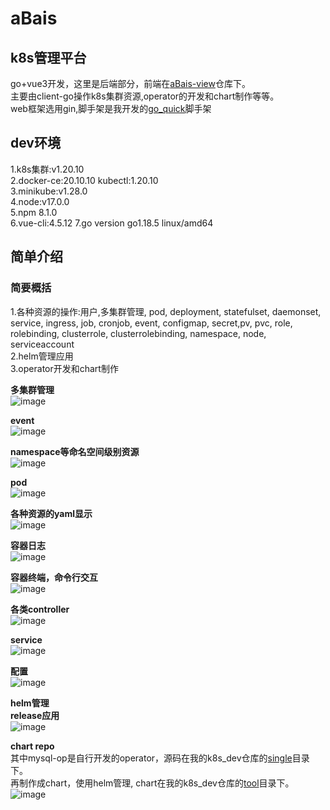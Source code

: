 # aBais
## k8s管理平台
go+vue3开发，这里是后端部分，前端在[aBais-view](https://github.com/20gu00/aBais-view)仓库下。  
主要由client-go操作k8s集群资源,operator的开发和chart制作等等。  
web框架选用gin,脚手架是我开发的[go_quick](https://github.com/20gu00/go_quick)脚手架

## dev环境
1.k8s集群:v1.20.10  
2.docker-ce:20.10.10  kubectl:1.20.10  
3.minikube:v1.28.0  
4.node:v17.0.0  
5.npm 8.1.0  
6.vue-cli:4.5.12 
7.go version go1.18.5 linux/amd64

## 简单介绍  

### 简要概括
1.各种资源的操作:用户,多集群管理, pod, deployment, statefulset, daemonset, service, ingress, job, cronjob, event, configmap, secret,pv, pvc, role, rolebinding, clusterrole, clusterrolebinding, namespace, node, serviceaccount  
2.helm管理应用  
3.operator开发和chart制作  

**多集群管理**  
![image](https://user-images.githubusercontent.com/61965693/211200518-0e7fd3bf-e11c-4883-8616-8a21fcbef497.png)  


**event**   
![image](https://user-images.githubusercontent.com/61965693/211201040-2cb97efc-ac59-4b21-9f67-e7773e236e2f.png)  


**namespace等命名空间级别资源**    
![image](https://user-images.githubusercontent.com/61965693/211200553-9e78df42-6b6e-46ea-a381-110c62a04766.png)  


**pod**  
![image](https://user-images.githubusercontent.com/61965693/211200583-86e0a09b-f16e-4497-8282-8830692ec4c7.png)  


**各种资源的yaml显示**  
![image](https://user-images.githubusercontent.com/61965693/211200608-37943536-35c5-47a5-ad5b-acb04d4d5308.png)  


**容器日志**    
![image](https://user-images.githubusercontent.com/61965693/211200658-40ce795c-5517-4324-b29e-e146b6ac9ccb.png)  


**容器终端，命令行交互**  
![image](https://user-images.githubusercontent.com/61965693/211200873-6d969554-b868-4f90-9d79-ca692dab1318.png)  


**各类controller**  
![image](https://user-images.githubusercontent.com/61965693/211200918-5e8eaefe-785c-4531-8310-9a031eb7f9f1.png)  


**service**  
![image](https://user-images.githubusercontent.com/61965693/211200933-bd4334dc-a6fa-4caf-a7cb-2da3d5953e4a.png)  


**配置**   
![image](https://user-images.githubusercontent.com/61965693/211200977-de93fee5-daa7-4bd3-9fac-a62d8130f337.png)  


**helm管理**  
**release应用**  
![image](https://user-images.githubusercontent.com/61965693/211200479-cae177ef-7b76-442a-89bb-c39a3b9044b5.png)  


**chart repo**    
其中mysql-op是自行开发的operator，源码在我的k8s_dev仓库的[single](https://github.com/20gu00/k8s_dev/tree/master/mysql-operator/single)目录下。  
再制作成chart，使用helm管理, chart在我的k8s_dev仓库的[tool](https://github.com/20gu00/k8s_dev/tree/master/mysql-operator/single/tool)目录下。  
![image](https://user-images.githubusercontent.com/61965693/211200402-f9b031ac-1dab-4a9b-bee1-6a8c8fd4854a.png)  
